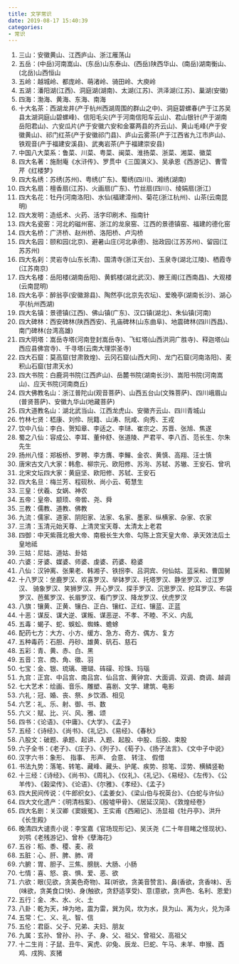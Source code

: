 ```yaml
---
title: 文学常识
date: 2019-08-17 15:40:39
categories: 
- 常识
---
```


<ol>
    <li>三山：安徽黄山、江西庐山、浙江雁荡山</li>
    <li>五岳：(中岳)河南嵩山、(东岳)山东泰山、(西岳)陕西华山、(南岳)湖南衡山、(北岳)山西恒山</li>
    <li>五岭：越城岭、都庞岭、萌渚岭、骑田岭、大庾岭</li>
    <li>五湖：潘阳湖(江西)、洞庭湖(湖南)、太湖(江苏)、洪泽湖(江苏)、巢湖(安徽)</li>
    <li>四海：渤海、黄海、东海、南海</li>
    <li>十大名茶：西湖龙井(产于杭州西湖周围的群山之中)、洞庭碧螺春(产于江苏吴县太湖洞庭山碧螺峰)、信阳毛尖(产于河南信阳车云山)、君山银针(产于湖南岳阳君山)、六安瓜片(产于安徽六安和金寨两县的齐云山)、黄山毛峰(产于安徽黄山)、祁门红茶(产于安徽祁门县)、庐山云雾茶(产于江西省九江市庐山)、铁观音(产于福建安溪县)、武夷岩茶(产于福建崇安县)</li>
    <li>中国八大菜系：鲁菜、川菜、粤菜、闽菜、淮扬菜、浙菜、湘菜、徽菜</li>
    <li>四大名著：施耐庵《水浒传》、罗贯中《三国演义》、吴承恩《西游记》、曹雪芹《红楼梦》</li>
    <li>四大名绣：苏绣(苏州)、粤绣(广东)、蜀绣(四川)、湘绣(湖南)</li>
    <li>四大名扇：檀香扇(江苏)、火画扇(广东)、竹丝扇(四川)、绫娟扇(浙江)</li>
    <li>四大名花：牡丹(河南洛阳)、水仙(福建漳州)、菊花(浙江杭州)、山茶(云南昆明)</li>
    <li>四大发明：造纸术、火药、活字印刷术、指南针</li>
    <li>四大名瓷窑：河北的磁州窑、浙江的龙泉窑、江西的景德镇窑、福建的德化窑</li>
    <li>四大名桥：广济桥、赵州桥、洛阳桥、卢沟桥</li>
    <li>四大名园：颐和园(北京)、避暑山庄(河北承德)、拙政园(江苏苏州)、留园(江苏苏州)</li>
    <li>四大名刹：灵岩寺(山东长清)、国清寺(浙江天台)、玉泉寺(湖北江陵)、栖霞寺(江苏南京)</li>
    <li>四大名楼：岳阳楼(湖南岳阳)、黄鹤楼(湖北武汉)、滕王阁(江西南昌)、大观楼(云南昆明)</li>
    <li>四大名亭：醉翁亭(安徽滁县)、陶然亭(北京先农坛)、爱晚亭(湖南长沙)、湖心亭(杭州西湖)</li>
    <li>四大名镇：景德镇(江西)、佛山镇(广东)、汉口镇(湖北)、朱仙镇(河南)</li>
    <li>四大碑林：西安碑林(陕西西安)、孔庙碑林(山东曲阜)、地震碑林(四川西昌)、南门碑林(台湾高雄)</li>
    <li>四大明塔：嵩岳寺塔(河南登封嵩岳寺)、飞虹塔(山西洪洞广胜寺)、释迦塔(山西应县佛宫寺)、千寻塔(云南大理崇圣寺)</li>
    <li>四大石窟：莫高窟(甘肃敦煌)、云冈石窟(山西大同)、龙门石窟(河南洛阳)、麦积山石窟(甘肃天水)</li>
    <li>四大书院：白鹿洞书院(江西庐山)、岳麓书院(湖南长沙)、嵩阳书院(河南嵩山)、应天书院(河南商丘)</li>
    <li>四大佛教名山：浙江普陀山(观音菩萨)、山西五台山(文殊菩萨)、四川峨眉山(普贤菩萨)、安徽九华山(地藏菩萨)</li>
    <li>四大道教名山：湖北武当山、江西龙虎山、安徽齐云山、四川青城山</li>
    <li>竹林七贤：嵇康、刘伶、阮籍、山涛、阮咸、向秀、王戎</li>
    <li>饮中八仙：李白、贺知章、李适之、李琎、崔宗之、苏晋、张旭、焦遂</li>
    <li>蜀之八仙：容成公、李耳、董仲舒、张道陵、严君平、李八百、范长生、尔朱先生</li>
    <li>扬州八怪：郑板桥、罗聘、李方膺、李鱓、金农、黄慎、高翔、汪士慎</li>
    <li>唐宋古文八大家：韩愈、柳宗元、欧阳修、苏洵、苏轼、苏辙、王安石、曾巩</li>
    <li>北宋文坛四大家：黄庭坚、欧阳修、苏轼、王安石</li>
    <li>四大名旦：梅兰芳、程砚秋、尚小云、荀慧生</li>
    <li>三皇：伏羲、女娲、神农</li>
    <li>五帝：皇帝、颛顼、帝喾、尧、舜</li>
    <li>三教：儒教、道教、佛教</li>
    <li>九流：儒家、道家、阴阳家、法家、名家、墨家、纵横家、杂家、农家</li>
    <li>三清：玉清元始天尊、上清灵宝天尊、太清太上老君</li>
    <li>四御：中天紫薇北极大帝、南极长生大帝、勾陈上宫天皇大帝、承天效法后土皇地祗</li>
    <li>三姑：尼姑、道姑、卦姑</li>
    <li>六婆：牙婆、媒婆、师婆、虔婆、药婆、稳婆</li>
    <li>八仙：汉钟离、张果老、韩湘子、铁拐李、吕洞宾、何仙姑、蓝采和、曹国舅</li>
    <li>十八罗汉：坐鹿罗汉、欢喜罗汉、举钵罗汉、托塔罗汉、静坐罗汉、过江罗汉、 骑象罗汉、笑狮罗汉、开心罗汉、探手罗汉、沉思罗汉、挖耳罗汉、布袋罗汉、芭蕉罗汉、长眉罗汉、看门罗汉、降龙罗汉、伏虎罗汉</li>
    <li>八旗：镶黄、正黄、镶白、正白、镶红、正红、镶蓝、正蓝</li>
    <li>十恶：谋反、谋大逆、谋叛、谋恶逆、不孝、不睦、不义、内乱</li>
    <li>五毒：蝎子、蛇、蜈蚣、蜘蛛、蟾蜍</li>
    <li>配药七方：大方、小方、缓方、急方、奇方、偶方、复方</li>
    <li>五种毒药：石胆、丹砂、雄黄、矾石、慈石</li>
    <li>五彩：青、黄、赤、白、黑</li>
    <li>五音：宫、商、角、徵、羽</li>
    <li>七宝：金、银、琉璃、珊瑚、砗磲、珍珠、玛瑙</li>
    <li>九宫：正宫、中吕宫、南吕宫、仙吕宫、黄钟宫、大面调、双调、商调、越调</li>
    <li>七大艺术：绘画、音乐、雕塑、喜剧、文学、建筑、电影</li>
    <li>六礼：冠、婚、丧、祭、乡饮酒、相见</li>
    <li>六艺：礼、乐、射、御、书、数</li>
    <li>六义：赋、比、兴、风、雅、颂</li>
    <li>四书：《论语》、《中庸》、《大学》、《孟子》</li>
    <li>五经：《诗经》、《尚书》、《礼记》、《易经》、《春秋》</li>
    <li>八股文：破题、承题、起讲、入题、起股、中股、后股、束股</li>
    <li>六子全书：《老子》、《庄子》、《列子》、《荀子》、《扬子法言》、《文中子中说》</li>
    <li>汉字六书：象形、 指事、 形声、 会意、 转注、 假借</li>
    <li>书法九势：落笔、转笔、藏峰、藏头、护尾、疾势、掠笔、涩势、横鳞竖勒</li>
    <li>十三经：《诗经》、《尚书》、《周礼》、《仪礼》、《礼记》、《易经》、《左传》、《公羊传》、《榖梁传》、《论语》、《尔雅》、《孝经》、《孟子》</li>
    <li>四大民间传说：《牛郎织女》、《孟姜女》、《梁山伯与祝英台》、《白蛇与许仙》</li>
    <li>四大文化遗产：《明清档案》、《殷墟甲骨》、《居延汉简》、《敦煌经卷》</li>
    <li>四大名剧：关汉卿《窦娥冤》、王实甫《西厢记》、汤显祖《牡丹亭》、洪升《长生殿》</li>
    <li>晚清四大谴责小说：李宝嘉《官场现形记》、吴沃尧《二十年目睹之怪现状》、刘鹗《老残游记》、曾朴《孽海花》</li>
    <li>五谷：稻、黍、稷、麦、菽</li>
    <li>五脏：心、肝、脾、肺、肾</li>
    <li>六腑：胃、胆子、三焦、膀胱、大肠、小肠</li>
    <li>七情：喜、怒、哀、惧、爱、恶、欲</li>
    <li>六欲：眼(见欲，贪美色奇物)、耳(听欲，贪美音赞言)、鼻(香欲，贪香味)、舌(味欲，贪美食口快)、身(触欲，贪舒适享受)、意(意欲，贪声色、名利、恩爱)</li>
    <li>五行：金、木、水、火、土</li>
    <li>八卦：乾为天，坤为地，震为雷，巽为风，坎为水，艮为山、离为火，兑为泽</li>
    <li>五常：仁、义、礼、智、信</li>
    <li>五伦：君臣、父子、兄弟、夫妇、朋友</li>
    <li>九属：玄孙、曾孙、孙、子、身、父、祖父、曾祖父、高祖父</li>
    <li>十二生肖：子鼠、丑牛、寅虎、卯兔、辰龙、巳蛇、午马、未羊、申猴、酉鸡、戌狗、亥猪</li>
</ol>